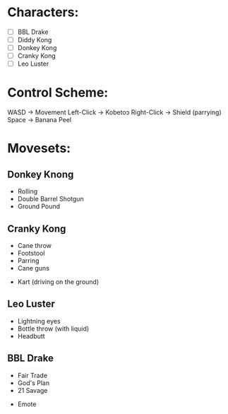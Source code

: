# Characters:
- [ ] BBL Drake
- [ ] Diddy Kong
- [ ] Donkey Kong
- [ ] Cranky Kong
- [ ] Leo Luster

# Control Scheme:
WASD -> Movement
Left-Click -> Kobetoɔ
Right-Click -> Shield (parrying)
Space -> Banana Peel

# Movesets:

## Donkey Knong
- Rolling
- Double Barrel Shotgun
- Ground Pound

## Cranky Kong
- Cane throw
- Footstool
- Parring
- Cane guns
+ Kart (driving on the ground)

## Leo Luster
- Lightning eyes
- Bottle throw (with liquid)
- Headbutt

## BBL Drake
- Fair Trade
- God's Plan
- 21 Savage
+ Emote
